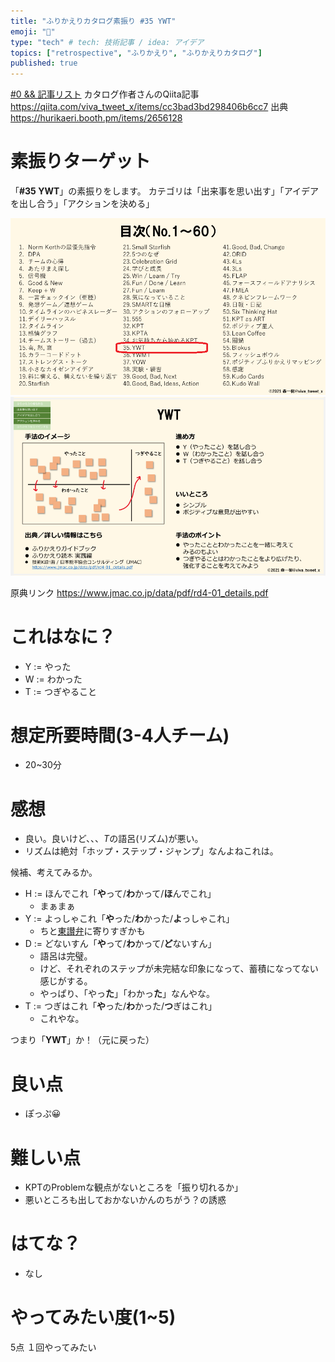 ```yaml
---
title: "ふりかえりカタログ素振り #35 YWT" 
emoji: "🌟"
type: "tech" # tech: 技術記事 / idea: アイデア
topics: ["retrospective", "ふりかえり", "ふりかえりカタログ"]
published: true
---
```


[#0 && 記事リスト](/datsuns/articles/retrospective-su-bu-ri-0.md)
カタログ作者さんのQiita記事
https://qiita.com/viva_tweet_x/items/cc3bad3bd298406b6cc7
出典
https://hurikaeri.booth.pm/items/2656128

# 素振りターゲット

「**\#35 YWT**」の素振りをします。
カテゴリは「出来事を思い出す」「アイデアを出し合う」「アクションを決める」

![target](/images/retrospective-su-bu-ri/35-target.png)
![pattern](/images/retrospective-su-bu-ri/35-pattern.png)

原典リンク
https://www.jmac.co.jp/data/pdf/rd4-01_details.pdf


# これはなに？

* Y := やった
* W := わかった
* T := つぎやること

# 想定所要時間(3-4人チーム)

* 20~30分

# 感想

* 良い。良いけど、、、*T*の語呂(リズム)が悪い。
* リズムは絶対「ホップ・ステップ・ジャンプ」なんよねこれは。

候補、考えてみるか。
* H := ほんでこれ「**や**って/**わ**かって/**ほ**んでこれ」
   * まぁまぁ
* Y := よっしゃこれ「**や**った/**わ**かった/**よ**っしゃこれ」
   * ちと[東讃弁](https://ja.wikipedia.org/wiki/%E8%AE%83%E5%B2%90%E5%BC%81)に寄りすぎかも
* D := どないすん「**や**って/**わ**かって/**ど**ないすん」
   * 語呂は完璧。
   * けど、それぞれのステップが未完結な印象になって、蓄積になってない感じがする。
   * やっぱり、「やっ**た**」「わかっ**た**」なんやな。
* T := つぎはこれ「**や**った/**わ**かった/**つ**ぎはこれ」
   * これやな。

つまり「**YWT**」か！（元に戻った）


# 良い点

* ぽっぷ😀

# 難しい点

* KPTのProblemな観点がないところを「振り切れるか」
* 悪いところも出しておかないかんのちがう？の誘惑

# はてな？

* なし

# やってみたい度(1~5)

5点
１回やってみたい
